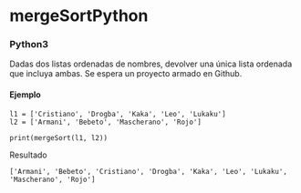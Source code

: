 # mergeSortPython
### Python3
Dadas dos listas ordenadas de nombres, devolver una única lista ordenada que incluya ambas. Se espera un proyecto armado en Github.

#### Ejemplo
```
l1 = ['Cristiano', 'Drogba', 'Kaka', 'Leo', 'Lukaku']
l2 = ['Armani', 'Bebeto', 'Mascherano', 'Rojo']

print(mergeSort(l1, l2))
```
Resultado
```
['Armani', 'Bebeto', 'Cristiano', 'Drogba', 'Kaka', 'Leo', 'Lukaku', 'Mascherano', 'Rojo']
```